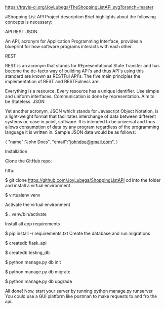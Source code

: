 https://travis-ci.org/JoyLubega/TheShoppingListAPI.svg?branch=master

#Shopping List API
Project description
Brief highlights about the following concepts is necessary:

API
REST
JSON

An API, acronym for Application Programming Interface, provides a blueprint for how software programs interacts with each other.

REST

REST is an acronym that stands for REpresentational State Transfer and has become the de-facto way of building API's and thus API's using this standard are known as RESTFul API's. The five main principles the implementation of REST and RESTFulness are:

Everything is a resource.
Every resource has a unique identifier.
Use simple and uniform interfaces.
Communication is done by representation.
Aim to be Stateless.
JSON

Yet another acronym, JSON which stands for Javascript Object Notation, is a light-weight format that facilitates interchange of data between different systems or, case in point, software. It is intended to be universal and thus allows consumption of data by any program regardless of the programming language it is written in. Sample JSON data would be as follows:

{
    "name":"John Does",
    "email":"johndoe@gmail.com",
}

Installation

Clone the GitHub repo:

http:

$ git clone https://github.com/JoyLubega/ShoppingListAPI
cd into the folder and install a virtual environment

$ virtualenv venv

Activate the virtual environment

$ . venv/bin/activate

Install all app requirements

$ pip install -r requirements.txt Create the database and run migrations

$ createdb flask_api

$ createdb testing_db

$ python manage.py db init

$ python manage.py db migrate

$ python manage.py db upgrade

All done! Now, start your server by running python manage.py runserver. You could use a GUI platform like postman to make requests to and fro the api.
